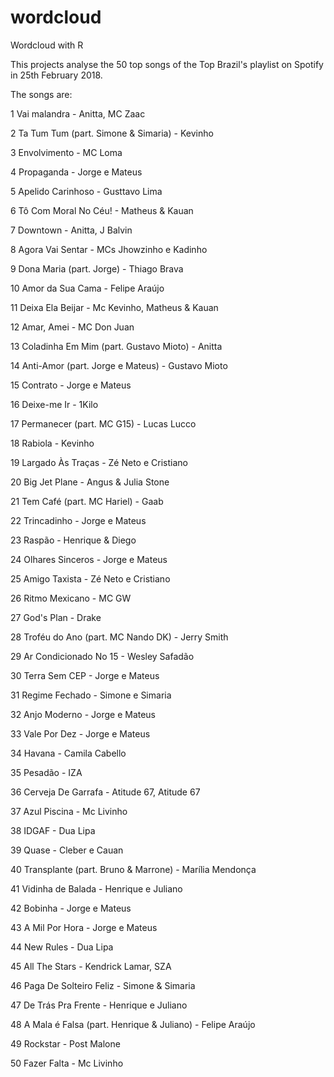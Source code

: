 # wordcloud
Wordcloud with R



This projects analyse the 50 top songs of the Top Brazil's playlist on Spotify in 25th February 2018.

The songs are:

1	Vai malandra	-	Anitta, MC Zaac

2	Ta Tum Tum (part. Simone & Simaria)	-	Kevinho

3	Envolvimento	-	MC Loma

4	Propaganda	-	Jorge e Mateus

5	Apelido Carinhoso	-	Gusttavo Lima

6	Tô Com Moral No Céu!	-	Matheus & Kauan

7	Downtown	-	Anitta, J Balvin

8	Agora Vai Sentar	-	MCs Jhowzinho e Kadinho

9	Dona Maria (part. Jorge)	-	Thiago Brava

10	Amor da Sua Cama	-	Felipe Araújo

11	Deixa Ela Beijar	-	Mc Kevinho, Matheus & Kauan

12	Amar, Amei	-	MC Don Juan

13	Coladinha Em Mim (part. Gustavo Mioto)	-	Anitta

14	Anti-Amor (part. Jorge e Mateus)	-	Gustavo Mioto

15	Contrato	-	Jorge e Mateus

16	Deixe-me Ir	-	1Kilo

17	Permanecer (part. MC G15)	-	Lucas Lucco

18	Rabiola	-	Kevinho

19	Largado Às Traças	-	Zé Neto e Cristiano

20	Big Jet Plane	-	Angus & Julia Stone

21	Tem Café (part. MC Hariel)	-	Gaab

22	Trincadinho	-	Jorge e Mateus

23	Raspão	-	Henrique & Diego

24	Olhares Sinceros	-	Jorge e Mateus

25	Amigo Taxista	-	Zé Neto e Cristiano

26	Ritmo Mexicano	-	MC GW

27	God's Plan	-	Drake

28	Troféu do Ano (part. MC Nando DK)	-	Jerry Smith

29	Ar Condicionado No 15	-	Wesley Safadão

30	Terra Sem CEP	-	Jorge e Mateus

31	Regime Fechado	-	Simone e Simaria

32	Anjo Moderno	-	Jorge e Mateus

33	Vale Por Dez	-	Jorge e Mateus

34	Havana	-	Camila Cabello

35	Pesadão	-	IZA

36	Cerveja De Garrafa	-	Atitude 67, Atitude 67

37	Azul Piscina	-	Mc Livinho

38	IDGAF	-	Dua Lipa

39	Quase	-	Cleber e Cauan

40	Transplante (part. Bruno & Marrone)	-	Marília Mendonça

41	Vidinha de Balada	-	Henrique e Juliano

42	Bobinha	-	Jorge e Mateus

43	A Mil Por Hora	-	Jorge e Mateus

44	New Rules	-	Dua Lipa

45	All The Stars	-	Kendrick Lamar, SZA

46	Paga De Solteiro Feliz	-	Simone & Simaria

47	De Trás Pra Frente	-	Henrique e Juliano

48	A Mala é Falsa (part. Henrique & Juliano)	-	Felipe Araújo

49	Rockstar	-	Post Malone

50	Fazer Falta	-	Mc Livinho
